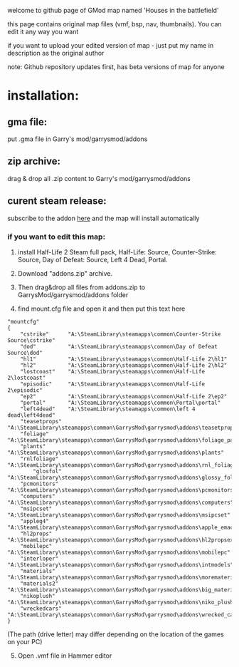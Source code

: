 welcome to github page of GMod map named 'Houses in the battlefield'

this page contains original map files (vmf, bsp, nav, thumbnails). You can edit it any way you want

if you want to upload your edited version of map - just put my name in description as the original author

note: Github repository updates first, has beta versions of map for anyone
 

# installation:

## gma file:

put .gma file in Garry's mod/garrysmod/addons

## zip archive:

drag & drop all .zip content to Garry's mod/garrysmod/addons

## curent steam release:

subscribe to the addon [here](https://steamcommunity.com/sharedfiles/filedetails/?id=3247738066) and the map will install automatically

### if you want to edit this map:

1. install Half-Life 2 Steam full pack, Half-Life: Source, Counter-Strike: Source, Day of Defeat: Source, Left 4 Dead, Portal.
2. Download "addons.zip" archive. 
3. Then drag&drop all files from addons.zip to GarrysMod/garrysmod/addons folder

4. find mount.cfg file and open it and then put this text here 
```
"mountcfg"
{
	"cstrike"      "A:\SteamLibrary\steamapps\common\Counter-Strike Source\cstrike"
	"dod"          "A:\SteamLibrary\steamapps\common\Day of Defeat Source\dod"
	"hl1"          "A:\SteamLibrary\steamapps\common\Half-Life 2\hl1"
	"hl2"          "A:\SteamLibrary\steamapps\common\Half-Life 2\hl2"
	"lostcoast"    "A:\SteamLibrary\steamapps\common\Half-Life 2\lostcoast"
	"episodic"     "A:\SteamLibrary\steamapps\common\Half-Life 2\episodic"
	"ep2"          "A:\SteamLibrary\steamapps\common\Half-Life 2\ep2"
	"portal"       "A:\SteamLibrary\steamapps\common\Portal\portal"
	"left4dead"    "A:\SteamLibrary\steamapps\common\left 4 dead\left4dead"
	"teasetprops"  "A:\SteamLibrary\steamapps\common\GarrysMod\garrysmod\addons\teasetprops"
	"foliage"      "A:\SteamLibrary\steamapps\common\GarrysMod\garrysmod\addons\foliage_pack"
	"plants"       "A:\SteamLibrary\steamapps\common\GarrysMod\garrysmod\addons\plants"
	"rnlfoliage"   "A:\SteamLibrary\steamapps\common\GarrysMod\garrysmod\addons\rnl_foliage_pack"
    	"glosfol"      "A:\SteamLibrary\steamapps\common\GarrysMod\garrysmod\addons\glossy_foliage"
	"pcmonitors"   "A:\SteamLibrary\steamapps\common\GarrysMod\garrysmod\addons\pcmonitors"
	"computers"    "A:\SteamLibrary\steamapps\common\GarrysMod\garrysmod\addons\computers"
	"msipcset"     "A:\SteamLibrary\steamapps\common\GarrysMod\garrysmod\addons\msipcset"
	"appleg4"      "A:\SteamLibrary\steamapps\common\GarrysMod\garrysmod\addons\apple_emac_g4"
	"hl2props"     "A:\SteamLibrary\steamapps\common\GarrysMod\garrysmod\addons\hl2propsextensions"
	"mobilepc"     "A:\SteamLibrary\steamapps\common\GarrysMod\garrysmod\addons\mobilepc"
	"interloper"   "A:\SteamLibrary\steamapps\common\GarrysMod\garrysmod\addons\intmodels"
	"materials"    "A:\SteamLibrary\steamapps\common\GarrysMod\garrysmod\addons\morematerials"
	"materials2"   "A:\SteamLibrary\steamapps\common\GarrysMod\garrysmod\addons\big_materialspack"
	"nikoplush"    "A:\SteamLibrary\steamapps\common\GarrysMod\garrysmod\addons\niko_plush"
	"wreckedcars"  "A:\SteamLibrary\steamapps\common\GarrysMod\garrysmod\addons\wrecked_car_pack"
}
```
(The path (drive letter) may differ depending on the location of the games on your PC)

5. Open .vmf file in Hammer editor
